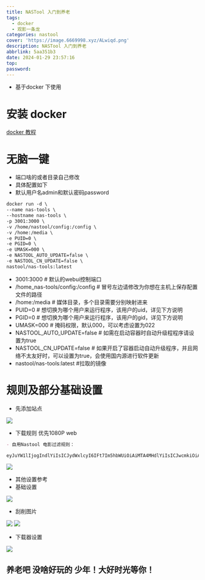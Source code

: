 ```yaml
---
title: NASTool 入门到养老
tags:
  - docker
  - 观影一条龙
categories: nastool
cover: 'https://image.6669998.xyz/ALwiqd.png'
description: NASTool 入门到养老
abbrlink: 5aa351b3
date: 2024-01-29 23:57:16
top:
password:
---
```


- 基于docker 下使用

#  安装 docker
[docker 教程](https://xx.6669998.xyz/post/4eb3381c.html)

# 无脑一键

- 端口啥的或者目录自己修改
- 具体配置如下
- 默认用户名admin和默认密码password

```markdown
docker run -d \
--name nas-tools \
--hostname nas-tools \
-p 3001:3000 \
-v /home/nastool/config:/config \
-v /home:/media \
-e PUID=0 \
-e PGID=0 \
-e UMASK=000 \
-e NASTOOL_AUTO_UPDATE=false \
-e NASTOOL_CN_UPDATE=false \
nastool/nas-tools:latest
```
- 3001:3000 # 默认的webui控制端口
- /home_nas-tools/config:/config # 冒号左边请修改为你想在主机上保存配置文件的路径
- /home:/media   # 媒体目录，多个目录需要分别映射进来
- PUID=0 # 想切换为哪个用户来运行程序，该用户的uid，详见下方说明
- PGID=0 # 想切换为哪个用户来运行程序，该用户的gid，详见下方说明
- UMASK=000 # 掩码权限，默认000，可以考虑设置为022
- NASTOOL_AUTO_UPDATE=false # 如需在启动容器时自动升级程程序请设置为true
- NASTOOL_CN_UPDATE=false # 如果开启了容器启动自动升级程序，并且网络不太友好时，可以设置为true，会使用国内源进行软件更新
- nastool/nas-tools:latest  #拉取的镜像

# 规则及部分基础设置

- 先添加站点

![](https://tu.i3.pw/imgs/2024/01/4d622ffd347d9d1f.jpg)

- 下载规则 优先1080P web

```markdown
- 自用Nastool 电影过滤规则：

eyJuYW1lIjogIndlYiIsICJydWxlcyI6IFt7Im5hbWUiOiAiMTA4MHdlYiIsICJwcmkiOiAiMSIsICJpbmNsdWRlIjogIldFQnxXRUItREx8d2ViXG5IRVZDfFtIeF0uPzI2WzQ1XXwyNjV8MjY0XG4xMDgwfDEwODBwfDEwODBQXG4iLCAiZXhjbHVkZSI6ICIyMTYwcCIsICJzaXplIjogIjIwIiwgImZyZWUiOiAiMS4wIDAuMCJ9LCB7Im5hbWUiOiAiV0VCMjE2MCIsICJwcmkiOiAiMiIsICJpbmNsdWRlIjogIldFQnxXRUItREx8d2ViXG5IRVZDfFtIeF0uPzI2WzQ1XXwyNjV8MjY0XG4yMTYwXG4iLCAiZXhjbHVkZSI6ICIiLCAic2l6ZSI6ICIxLDMwIiwgImZyZWUiOiAiMS4wIDAuMCJ9XX0=
```
![](https://tu.i3.pw/imgs/2024/01/ca6999c5f0ec95e6.png)

- 其他设置参考
- 基础设置

![](https://tu.i3.pw/imgs/2024/01/aff5645b451ed8db.png)

- 刮削图片

![](https://tu.i3.pw/imgs/2024/01/139309d97b1d820c.png)
![](https://tu.i3.pw/imgs/2024/01/c825e43771f6da11.png)

- 下载器设置

![](https://tu.i3.pw/imgs/2024/01/edd5ce2c7feffd40.jpg)

## 养老吧 没啥好玩的 少年！大好时光等你！